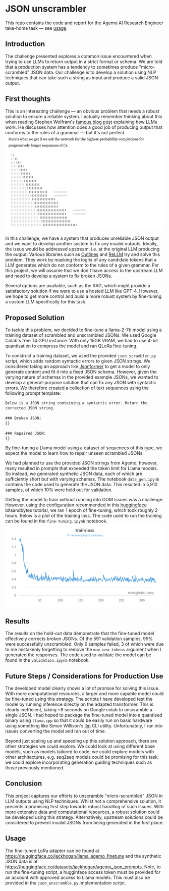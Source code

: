 # JSON unscrambler

This repo contains the code and report for the Agemo AI Research Engineer take-home task — see [usage](##-usage).

## Introduction

The challenge presented explores a common issue encountered when trying to use LLMs to return output in a strict format or schema. We are told that a production system has a tendency to sometimes produce "micro-scrambled" JSON data. Our challenge is to develop a solution using NLP techniques that can take such a string as input and produce a valid JSON output.

## First thoughts

This is an interesting challenge — an obvious problem that needs a robust solution to ensure a reliable system. I actually remember thinking about this when reading Stephen Wolfram's [famous blog post](https://writings.stephenwolfram.com/2023/02/what-is-chatgpt-doing-and-why-does-it-work/) explaining how LLMs work. He discusses how attention does a good job of producing output that conforms to the rules of a grammar — but it's not perfect.
![](imgs/wolfram.png)

In this challenge, we have a system that produces unreliable JSON output and we want to develop another system to fix any invalid outputs. Ideally, the issue would be addressed upstream; i.e. at the original LLM producing the output. Various libraries such as [Outlines](https://github.com/outlines-dev/outlines) and [ReLLM](https://github.com/r2d4/rellm) try and solve this problem. They work by masking the logits of any candidate tokens that a LLM generates which do not conform to the rules of a given grammar.
For this project, we will assume that we don't have access to the upstream LLM and need to develop a system to fix broken JSONs. 

Several options are available, such as the RAG, which might provide a satisfactory solution if we were to use a hosted LLM like GPT-4. However, we hope to get more control and build a more robust system by fine-tuning a custom LLM specifically for this task. 


## Proposed Solution

To tackle this problem, we decided to fine-tune a llama-2-7b model using a training dataset of scrambled and unscrambled JSONs.
We used Google Colab's free T4 GPU instance. With only 15GB VRAM, we had to use 4-bit quantisation to compress the model and ran QLoRa fine-tuning.

To construct a training dataset, we used the provided `json_scrambler.py` script, which adds random syntactic errors to given JSON strings. 
We considered taking an approach like [Jsonformer](https://github.com/1rgs/jsonformer) to get a model to only generate content and fit it into a fixed JSON schema. However, given the varying nature of schemas in the provided example JSONs, we wanted to develop a general-purpose solution that can fix any JSON with syntactic errors.
We therefore created a collection of text sequences using the following prompt template:

```
Below is a JSON string containing a syntactic error. Return the corrected JSON string.

### Broken JSON:
{}

### Repaired JSON:
{}
```
By fine-tuning a Llama model using a dataset of sequences of this type, we expect the model to learn how to repair unseen scrambled JSONs.

We had planned to use the provided JSON strings from Agemo; however, many resulted in prompts that exceeded the token limit for Llama models. So instead, we generated synthetic JSON data, each of which are sufficiently short but with varying schemas.
The notebook `data_gen.ipynb` contains the code used to generate the JSON data. This resulted in 5,910 samples, of which 10% were held out for validation.

Getting the model to train without running into OOM issues was a challenge. However, using the configuration recommended in this [huggingface](https://huggingface.co/blog/4bit-transformers-bitsandbytes) bitsandbytes tutorial, we ran 1 epoch of fine-tuning, which took roughly 2 hours. Below is a plot of the training loss.
The code used to run the training can be found in the `fine-tuning.ipynb` notebook.
![](imgs/training_loss.png)

## Results

The results on the hold-out data demonstrate that the fine-tuned model effectively corrects broken JSONs. Of the 591 validation samples, 99% were successfully unscrambled. Only 6 samples failed, 3 of which were due to me mistakenly forgetting to remove the `max_new_tokens` argument when I generated the responses. The code used to validate the model can be found in the `validation.ipynb` notebook.

## Future Steps / Considerations for Production Use

The developed model clearly shows a lot of promise for solving this issue. With more computational resources, a larger and more capable model could be fine-tuned using this strategy. The scripts I have developed test the model by running inference directly on the adapted transformer. This is clearly inefficient, taking ~8 seconds on Google colab to unscramble a single JSON. I had hoped to package the fine-tuned model into a quantised binary using `llama.cpp` so that it could be easily run on basic hardware using something like Simon Willison's [llm](https://github.com/simonw/llm) CLI utility. Unfortunately, I ran into issues converting the model and ran out of time. 

Beyond just scaling up and speeding up this solution approach, there are other strategies we could explore. We could look at using different base models, such as models tailored to code; we could explore models with other architectures, e.g. seq2seq models could be promising for this task; we could explore incorporating generation guiding techniques such as those previously mentioned.

## Conclusion

This project captures our efforts to unscramble "micro-scrambled" JSON in LLM outputs using NLP techniques. Whilst not a comprehensive solution, it presents a promising first step towards robust handling of such issues. With more extensive data and computational resources, a robust solution could be developed using this strategy. Alternatively, upstream solutions could be considered to prevent invalid JSONs from being generated in the first place. 

## Usage

The fine-tuned LoRa adapter can be found at <https://huggingface.co/jackhogan/llama_agemo_finetune> and the synthetic JSON data is at <https://huggingface.co/datasets/jackhogan/agemo_json_prompts>. Note, to run the fine-tuning script, a hugginface access token must be provided for an account with approved access to Llama models. This must also be provided in the `json_unscramble.py` implementation script. 